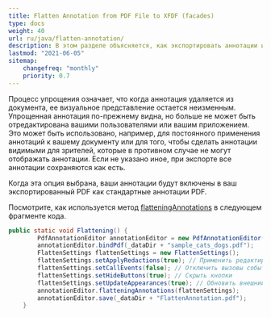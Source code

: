 ```yaml
---
title: Flatten Annotation from PDF File to XFDF (facades)
type: docs
weight: 40
url: ru/java/flatten-annotation/
description: В этом разделе объясняется, как экспортировать аннотации из PDF-файла в XFDF с помощью Aspose.PDF Facades.
lastmod: "2021-06-05"
sitemap:
    changefreq: "monthly"
    priority: 0.7
---
```


Процесс упрощения означает, что когда аннотация удаляется из документа, ее визуальное представление остается неизменным. Упрощенная аннотация по-прежнему видна, но больше не может быть отредактирована вашими пользователями или вашим приложением. Это может быть использовано, например, для постоянного применения аннотаций к вашему документу или для того, чтобы сделать аннотации видимыми для зрителей, которые в противном случае не могут отображать аннотации. Если не указано иное, при экспорте все аннотации сохраняются как есть.

Когда эта опция выбрана, ваши аннотации будут включены в ваш экспортированный PDF как стандартные аннотации PDF.

Посмотрите, как используется метод [flatteningAnnotations](https://reference.aspose.com/pdf/java/com.aspose.pdf.facades/PdfAnnotationEditor#flatteningAnnotations--) в следующем фрагменте кода.

```java
public static void Flattening() {
        PdfAnnotationEditor annotationEditor = new PdfAnnotationEditor();
        annotationEditor.bindPdf(_dataDir + "sample_cats_dogs.pdf");
        FlattenSettings flattenSettings = new FlattenSettings();
        flattenSettings.setApplyRedactions(true); // Применить редактирование
        flattenSettings.setCallEvents(false); // Отключить вызовы событий
        flattenSettings.setHideButtons(true); // Скрыть кнопки
        flattenSettings.setUpdateAppearances(true); // Обновить внешний вид
        annotationEditor.flatteningAnnotations(flattenSettings);
        annotationEditor.save(_dataDir + "FlattenAnnotation.pdf");
    }
```